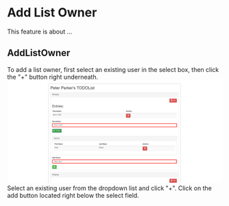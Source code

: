 # Add List Owner

This feature is about ...

## AddListOwner

To add a list owner, first select an existing user in the select box,
then click the "+" button right underneath.
![Addinglistowner](./Addinglistowner.png)
Select an existing user from the dropdown list and click "+".
Click on the add button located right below the select field.


